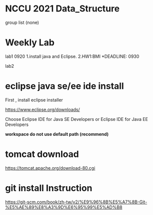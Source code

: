 # NCCU 2021 Data_Structure #

group list
(none)

# Weekly Lab #

lab1 0920 1.install java and Eclipse. 2.HW1:BMI *DEADLINE: 0930

lab2

# eclipse java se/ee ide install #

First , install eclipse installer 

https://www.eclipse.org/downloads/

Choose Eclipse IDE for Java SE Developers or Eclipse IDE for Java EE Developers


**workspace do not use default path (recommend)**

# tomcat download #

https://tomcat.apache.org/download-80.cgi

# git install Instruction #

https://git-scm.com/book/zh-tw/v2/%E9%96%8B%E5%A7%8B-Git-%E5%AE%89%E8%A3%9D%E6%95%99%E5%AD%B8
